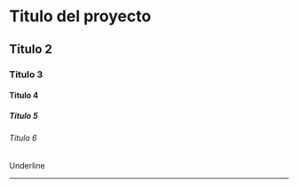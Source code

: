 # Titulo del proyecto
## Titulo 2
### Titulo 3
#### Titulo 4
##### Titulo 5
###### Titulo 6
Underline
___________
